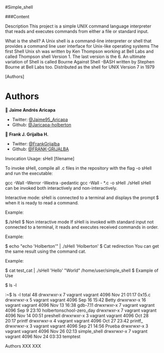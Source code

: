 #Simple_shell

###Content

Description
This project is a simple UNIX command language interpreter that reads and
executes commands from either a file or standard input.

What is the shell? A Unix shell is a command-line interpreter or shell that
provides a command line user interface for Unix-like operating systems The
first Shell Unix sh was written by Ken Thompson working at Bell Labs and
called Thompson shell Version 1. The last version is the 6. An ultimate
variation of Shell is called Bourne Against Shell -BASH written by
Stephen Bourne at Bell Labs too. Distributed as the shell for UNIX Version
7 in 1979

[Authors]
# Authors

 👤 **Jaime Andrés Aricapa**

- Twitter: [@Jaime95_Aricapa](https://twitter.com/Jaime95_Aricapa)
- Github: [@Jaricapa-holberton](https://github.com/Jaricapa-holberton)

👤 **Frank J. Grijalba H.**

- Twitter: [@FrankGrijalba](https://twitter.com/FrankGrijalba)
- Github: [@FRANK-GRIJALBA](https://github.com/FRANK-GRIJALBA)

Invocation
Usage: sHell [filename]

To invoke sHell, compile all .c files in the repository with the
flag -o sHell and run the executable:

gcc -Wall -Werror -Wextra -pedantic gcc -Wall - *.c -o sHell
./sHell
sHell can be invoked both interactively and non-interactively.

Interactive mode: sHell is connected to a terminal and displays the prompt
$ when it is ready to read a command.

Example:

$./sHell
$
Non interactive mode If sHell is invoked with standard input not connected
to a terminal, it reads and executes received commands in order.

Example:

$ echo "echo 'Holberton'" | ./sHell
'Holberton'
$
Cat redirection You can get the same result using the command cat.

Example:

$ cat test_cat | ./sHell
'Hello'
"World"
/home/user/simple_shell
$
Example of Use

$ ls -l

:~$ ls -l
total 48
drwxrwxr-x  7 vagrant vagrant 4096 Nov 21 01:17 0x15.c
drwxrwxr-x  5 vagrant vagrant 4096 Sep 16 15:42 Betty
drwxrwxr-x 16 vagrant vagrant 4096 Nov 13 16:38 gdb-7.11
drwxrwxr-x  7 vagrant vagrant 4096 Sep  9 23:10 holbertonschool-zero_day
drwxrwxr-x  7 vagrant vagrant 4096 Nov 14 00:51 preshell
drwxrwxr-x  3 vagrant vagrant 4096 Oct 28 20:17 printf
drwxrwxr-x  4 vagrant vagrant 4096 Oct 27 23:42 printf_
drwxrwxr-x  3 vagrant vagrant 4096 Sep 21 14:56 Prueba
drwxrwxr-x  3 vagrant vagrant 4096 Nov 26 02:13 simple_shell
drwxrwxr-x  7 vagrant vagrant 4096 Nov 24 03:33 temptest

Authors
XXX <nick>
XXX <nick>
